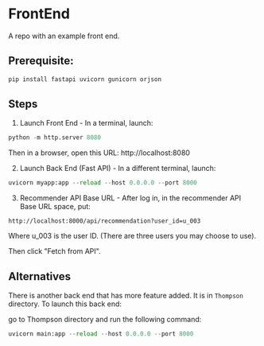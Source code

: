 # FrontEnd
A repo with an example front end.

## Prerequisite:

```python
pip install fastapi uvicorn gunicorn orjson
```

## Steps

1. Launch Front End - In a terminal, launch:
```python
python -m http.server 8080
```

Then in a browser, open this URL: http://localhost:8080

2. Launch Back End (Fast API) - In a different terminal, launch:
```python
uvicorn myapp:app --reload --host 0.0.0.0 --port 8000
```

3. Recommender API Base URL - After log in, in the recommender API Base URL space, put:

```
http://localhost:8000/api/recommendation?user_id=u_003
```

Where u_003 is the user ID. (There are three users you may choose to use).

Then click "Fetch from API".


## Alternatives

There is another back end that has more feature added. It is in `Thompson` directory. To launch this back end:

go to Thompson directory and run the following command:

```python
uvicorn main:app --reload --host 0.0.0.0 --port 8000
```